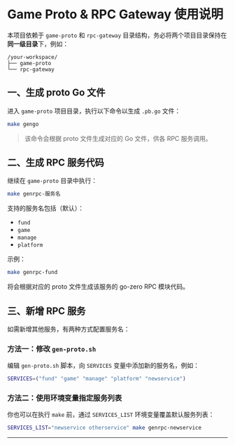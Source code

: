 # Game Proto & RPC Gateway 使用说明

本项目依赖于 `game-proto` 和 `rpc-gateway` 目录结构，务必将两个项目目录保持在**同一级目录**下，例如：

```
/your-workspace/
├── game-proto
└── rpc-gateway
```

## 一、生成 proto Go 文件

进入 `game-proto` 项目目录，执行以下命令以生成 `.pb.go` 文件：

```bash
make gengo
```

> 该命令会根据 proto 文件生成对应的 Go 文件，供各 RPC 服务调用。

## 二、生成 RPC 服务代码

继续在 `game-proto` 目录中执行：

```bash
make genrpc-服务名
```

支持的服务名包括（默认）：

* `fund`
* `game`
* `manage`
* `platform`

示例：

```bash
make genrpc-fund
```

将会根据对应的 proto 文件生成该服务的 go-zero RPC 模块代码。

## 三、新增 RPC 服务

如需新增其他服务，有两种方式配置服务名：

### 方法一：修改 `gen-proto.sh`

编辑 `gen-proto.sh` 脚本，向 `SERVICES` 变量中添加新的服务名，例如：

```bash
SERVICES=("fund" "game" "manage" "platform" "newservice")
```

### 方法二：使用环境变量指定服务列表

你也可以在执行 `make` 前，通过 `SERVICES_LIST` 环境变量覆盖默认服务列表：

```bash
SERVICES_LIST="newservice otherservice" make genrpc-newservice
```

---


